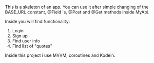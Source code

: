 This is a skeleton of an app. You can use it after simple changing of the BASE_URL constant, @Field 's, @Post and @Get methods inside MyApi.

Inside you will find functionality:
1) Login
2) Sign up
3) Find user info
4) Find list of "quotes"

Inside this project i use MVVM, coroutines and Kodein.
